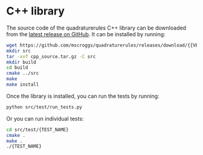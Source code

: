# C++ library

The source code of the quadraturerules C++ library can be downloaded from the
[latest release on GitHub](https://github.com/mscroggs/quadraturerules/releases/latest/).
It can be installed by running:

```bash
wget https://github.com/mscroggs/quadraturerules/releases/download/{{VERSION}}/cpp_source.tar.gz
mkdir src
tar -xvf cpp_source.tar.gz -C src
mkdir build
cd build
cmake ../src
make
make install
```

Once the library is installed, you can run the tests by running:

```bash
python src/test/run_tests.py
```

Or you can run individual tests:

```bash
cd src/test/{TEST_NAME}
cmake .
make .
./{TEST_NAME}
```
